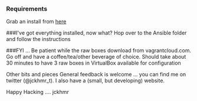 ### Requirements
Grab an install from <a href="https://www.vagrantup.com/downloads.html" target="_blank">here</a>

###I've got everything installed, now what?
Hop over to the Ansible folder and follow the instructions

###FYI ...
Be patient while the raw boxes download from vagrantcloud.com.  Go off and have a coffee/tea/other beverage of choice.  Should take about 30 minutes to have 3 raw boxes in VirtualBox available for configuration

Other bits and pieces
General feedback is welcome ... you can find me on twitter (@jckhmr_t). I also have a (small, but developing) website.

Happy Hacking .... jckhmr
